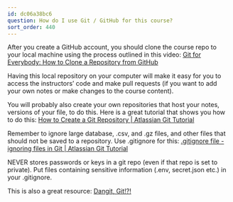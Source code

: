 ```yaml
---
id: dc06a38bc6
question: How do I use Git / GitHub for this course?
sort_order: 440
---
```


After you create a GitHub account, you should clone the course repo to your local machine using the process outlined in this video: [Git for Everybody: How to Clone a Repository from GitHub](https://www.youtube.com/watch?v=CKcqniGu3tA)

Having this local repository on your computer will make it easy for you to access the instructors’ code and make pull requests (if you want to add your own notes or make changes to the course content).

You will probably also create your own repositories that host your notes, versions of your file, to do this. Here is a great tutorial that shows you how to do this: [How to Create a Git Repository | Atlassian Git Tutorial](https://www.atlassian.com/git/tutorials/setting-up-a-repository)

Remember to ignore large database, .csv, and .gz files, and other files that should not be saved to a repository. Use .gitignore for this: [.gitignore file - ignoring files in Git | Atlassian Git Tutorial](https://www.atlassian.com/git/tutorials/saving-changes/gitignore)

NEVER stores passwords or keys in a git repo (even if that repo is set to private). Put files containing sensitive information (.env, secret.json etc.) in your .gitignore.

This is also a great resource: [Dangit, Git!?!](https://dangitgit.com/)

